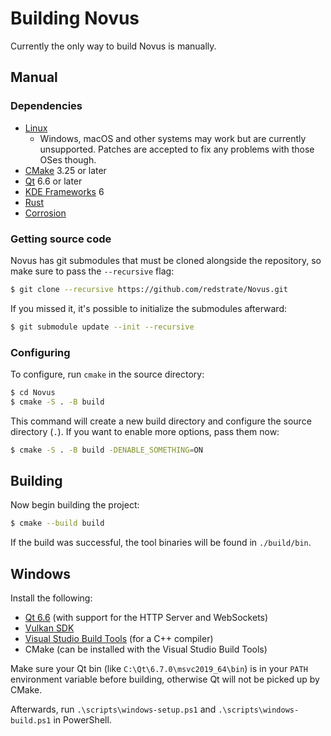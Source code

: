 # Building Novus

Currently the only way to build Novus is manually.

## Manual

### Dependencies

* [Linux](https://kernel.org/)
  * Windows, macOS and other systems may work but are currently unsupported. Patches are accepted to fix any problems with those OSes though.
* [CMake](https://cmake.org) 3.25 or later
* [Qt](https://www.qt.io/) 6.6 or later
* [KDE Frameworks](https://develop.kde.org/products/frameworks/) 6
* [Rust](https://www.rust-lang.org/)
* [Corrosion](https://github.com/corrosion-rs/corrosion)

### Getting source code

Novus has git submodules that must be cloned alongside the repository, so make sure to pass the `--recursive` flag:

```bash
$ git clone --recursive https://github.com/redstrate/Novus.git
```

If you missed it, it's possible to initialize the submodules afterward:

```bash
$ git submodule update --init --recursive
```

### Configuring

To configure, run `cmake` in the source directory:

```bash
$ cd Novus
$ cmake -S . -B build
```

This command will create a new build directory and configure the source directory (`.`). If you want to enable more options, pass them now:

```bash
$ cmake -S . -B build -DENABLE_SOMETHING=ON
```

## Building

Now begin building the project:

```bash
$ cmake --build build
```

If the build was successful, the tool binaries will be found in `./build/bin`.

## Windows

Install the following:

* [Qt 6.6](https://doc.qt.io/qt-6/get-and-install-qt.html) (with support for the HTTP Server and WebSockets)
* [Vulkan SDK](https://vulkan.lunarg.com/sdk/home#windows)
* [Visual Studio Build Tools](https://visualstudio.microsoft.com/downloads/) (for a C++ compiler)
* CMake (can be installed with the Visual Studio Build Tools)

Make sure your Qt bin (like `C:\Qt\6.7.0\msvc2019_64\bin`) is in your `PATH` environment variable before building, otherwise Qt will not be picked up by CMake.

Afterwards, run `.\scripts\windows-setup.ps1` and `.\scripts\windows-build.ps1` in PowerShell.
